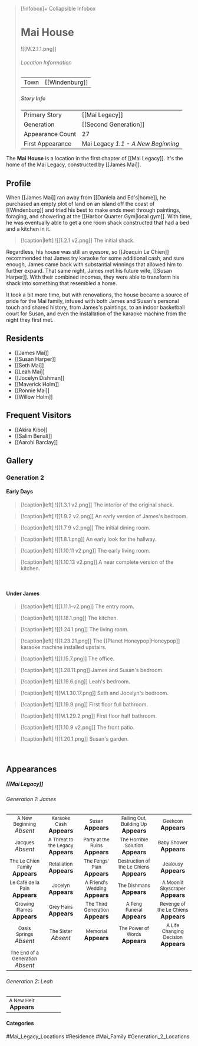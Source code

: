 > [!infobox]+ Collapsible Infobox
> # Mai House
> ![[M.2.1.1.png]] 
> ###### Location Information
> |  |  | 
> | ---- | ---- | 
> | Town | [[Windenburg]] | 
> 
> ##### Story Info
> |  |  | 
> | ---- | ---- | 
> | Primary Story | [[Mai Legacy]] | 
> | Generation | [[Second Generation]]|
> | Appearance Count | 27 | 
> | First Appearance | Mai Legacy *1.1 - A New Beginning*

The **Mai House** is a location in the first chapter of [[Mai Legacy]]. It's the home of the Mai Legacy, constructed by [[James Mai]].

## Profile
When [[James Mai]] ran away from [[Daniela and Ed's|home]], he purchased an empty plot of land on an island off the coast of [[Windenburg]] and tried his best to make ends meet through paintings, foraging, and showering at the [[Harbor Quarter Gym|local gym]]. With time, he was eventually able to get a one room shack constructed that had a bed and a kitchen in it.

> [!caption|left]
> ![[1.2.1 v2.png]] 
> The initial shack.

Regardless, his house was still an eyesore, so [[Joaquin Le Chien]] recommended that James try karaoke for some additional cash, and sure enough, James came back with substantial winnings that allowed him to further expand. That same night, James met his future wife, [[Susan Harper]]. With their combined incomes, they were able to transform his shack into something that resembled a home.

It took a bit more time, but with renovations, the house became a source of pride for the Mai family, infused with both James and Susan's personal touch and shared history, from James's paintings, to an indoor basketball court for Susan, and even the installation of the karaoke machine from the night they first met.

## Residents
- [[James Mai]]
- [[Susan Harper]]
- [[Seth Mai]]
- [[Leah Mai]]
- [[Jocelyn Dishman]]
- [[Maverick Holm]]
- [[Ronnie Mai]]
- [[Willow Holm]]

## Frequent Visitors
- [[Akira Kibo]]
- [[Salim Benali]]
- [[Aarohi Barclay]]

## Gallery
### Generation 2
#### Early Days
> [!caption|left]
> ![[1.3.1 v2.png]] 
> The interior of the original shack.

> [!caption|left]
> ![[1.9.2 v2.png]] 
> An early version of James's bedroom.

> [!caption|left]
> ![[1.7 9 v2.png]] 
> The initial dining room.

> [!caption|left]
> ![[1.8.1.png]] 
> An early look for the hallway.

> [!caption|left]
> ![[1.10.11 v2.png]] 
> The early living room.

> [!caption|left]
> ![[1.10.13 v2.png]] 
> A near complete version of the kitchen.

<br style="clear:both; margin: 0; padding: 0" />

#### Under James

> [!caption|left]
> ![[1.11.1-v2.png]] 
> The entry room.

> [!caption|left]
> ![[1.18.1.png]] 
> The kitchen.

> [!caption|left]
> ![[1.24.1.png]] 
> The living room.

> [!caption|left]
> ![[1.23.21.png]] 
> The [[Planet Honeypop|Honeypop]] karaoke machine installed upstairs.

> [!caption|left]
> ![[1.15.7.png]] 
> The office.

> [!caption|left]
> ![[1.28.11.png]] 
> James and Susan's bedroom.

> [!caption|left]
> ![[1.19.6.png]] 
> Leah's bedroom.

> [!caption|left]
> ![[M.1.30.17.png]] 
> Seth and Jocelyn's bedroom.

> [!caption|left]
> ![[1.19.9.png]] 
> First floor full bathroom.

> [!caption|left]
> ![[M.1.29.2.png]] 
> First floor half bathroom.

> [!caption|left]
> ![[1.10.9 v2.png]] 
> The front patio.

> [!caption|left]
> ![[1.20.1.png]] 
> Susan's garden.

<br style="clear:both; margin: 0; padding: 0" />

## Appearances
##### [[Mai Legacy]]
###### Generation 1: James
|                                                                       |     |     |     |     |
| --------------------------------------------------------------------- | --- | --- | --- | --- |
| <center><font size=2>A New Beginning<br><font size=3>*Absent*  | <center><font size=2>Karaoke Cash<br><font size=3>**Appears**| <center><font size=2>Susan<br><font size=3>**Appears** | <center><font size=2>Falling Out, Building Up<br><font size=3>**Appears** |<center><font size=2>Geekcon<br><font size=3>**Appears** |
| <center><font size=2>Jacques<br><font size=3>*Absent*  | <center><font size=2>A Threat to the Legacy<br><font size=3>**Appears**| <center><font size=2>Party at the Ruins<br><font size=3>**Appears**| <center><font size=2>The Horrible Solution<br><font size=3>**Appears**| <center><font size=2>Baby Shower<br><font size=3>**Appears**|
| <center><font size=2>The Le Chien Family<br><font size=3>**Appears**  | <center><font size=2>Retaliation<br><font size=3>**Appears**| <center><font size=2>The Fengs' Plan<br><font size=3>**Appears** | <center><font size=2>Destruction of the Le Chiens<br><font size=3>**Appears**| <center><font size=2>Jealousy<br><font size=3>**Appears** |
| <center><font size=2>Le Café de la Pain<br><font size=3>**Appears**  | <center><font size=2>Jocelyn<br><font size=3>**Appears** | <center><font size=2>A Friend's Wedding<br><font size=3>**Appears**| <center><font size=2>The Dishmans<br><font size=3>**Appears** | <center><font size=2>A Moonlit Skyscraper<br><font size=3>**Appears** |
| <center><font size=2>Growing Flames<br><font size=3>**Appears** | <center><font size=2>Grey Hairs<br><font size=3>**Appears**  | <center><font size=2>The Third Generation<br><font size=3>**Appears** | <center><font size=2>A Feng Funeral<br><font size=3>**Appears** | <center><font size=2>Revenge of the Le Chiens<br><font size=3>**Appears**|
| <center><font size=2>Oasis Springs<br><font size=3>*Absent*  | <center><font size=2>The Sister<br><font size=3>*Absent*| <center><font size=2>Memorial<br><font size=3>**Appears**| <center><font size=2>The Power of Words<br><font size=3>**Appears**| <center><font size=2>A Life Changing Decision<br><font size=3>**Appears** |
| <center><font size=2>The End of a Generation<br><font size=3>*Absent*  |

###### Generation 2: Leah
|                                                                       |     |     |     |     |
| --------------------------------------------------------------------- | --- | --- | --- | --- |
| <center><font size=2>A New Heir<br><font size=3>**Appears** |     |     |     |     |

#### Categories
#Mai_Legacy_Locations #Residence #Mai_Family #Generation_2_Locations 